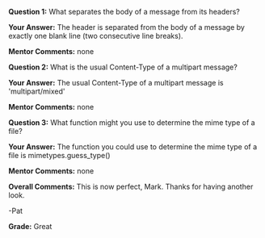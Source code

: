 ﻿**Question 1:**
What separates the body of a message from its headers?

**Your Answer:**
The header is separated from the body of a message by exactly one blank line (two consecutive line breaks). 

**Mentor Comments:**
none

**Question 2:**
What is the usual Content-Type of a multipart message?

**Your Answer:**
The usual Content-Type of a multipart message is 'multipart/mixed'

**Mentor Comments:**
none

**Question 3:**
What function might you use to determine the mime type of a file?

**Your Answer:**
The function you could use to determine the mime type of a file is mimetypes.guess_type()

**Mentor Comments:**
none

**Overall Comments:**
This is now perfect, Mark. Thanks for having another look.

-Pat

**Grade:**
Great
